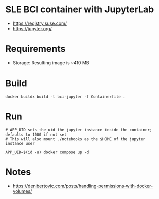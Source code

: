 # SLE BCI container with JupyterLab

- https://registry.suse.com/
- https://jupyter.org/

# Requirements

- Storage: Resulting image is ~410 MB

# Build

```
docker buildx build -t bci-jupyter -f Containerfile .
```

# Run

```
# APP_UID sets the uid the jupyter instance inside the container; defaults to 1000 if not set
# This will also mount ./notebooks as the $HOME of the jupyter instance user

APP_UID=$(id -u) docker compose up -d
```

# Notes

- https://denibertovic.com/posts/handling-permissions-with-docker-volumes/
